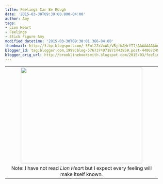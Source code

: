 ```yaml
---
title: Feelings Can Be Rough
date: '2015-03-30T09:30:00.000-04:00'
author: Amy
tags:
- Lion Heart
- Feelings
- Stick Figure Amy
modified_datetime: '2015-03-30T09:30:01.366-04:00'
thumbnail: http://3.bp.blogspot.com/-5Enl2ZxVxWU/VRjfkAHrYTI/AAAAAAAAAwI/FGuIp_iSHEs/s72-c/Feelings.jpg
blogger_id: tag:blogger.com,1999:blog-5767374071871443859.post-4406724991714699815
blogger_orig_url: http://brooklinebooksmith.blogspot.com/2015/03/feelings-can-be-rough.html
---
```


<div dir="ltr" style="text-align: left;" trbidi="on"><table align="center" cellpadding="0" cellspacing="0" class="tr-caption-container" style="margin-left: auto; margin-right: auto; text-align: center;"><tbody><tr><td style="text-align: center;"><a href="http://3.bp.blogspot.com/-5Enl2ZxVxWU/VRjfkAHrYTI/AAAAAAAAAwI/FGuIp_iSHEs/s1600/Feelings.jpg" imageanchor="1" style="margin-left: auto; margin-right: auto;"><img border="0" src="http://3.bp.blogspot.com/-5Enl2ZxVxWU/VRjfkAHrYTI/AAAAAAAAAwI/FGuIp_iSHEs/s1600/Feelings.jpg" height="315" width="400" /></a></td></tr><tr><td class="tr-caption" style="text-align: center;">Note: I have not read <i>Lion Hear</i>t but I expect every feeling will make itself known.</td></tr></tbody></table><br /></div>